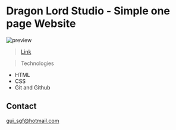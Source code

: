 # Dragon Lord Studio - Simple one page Website

![preview](./.Assets/preview.png)
>[Link](https://gimenesfranco.github.io/GamesDevelopedPage/)

>Technologies
- HTML
- CSS
- Git and Github


## Contact 
gui_sgf@hotmail.com
